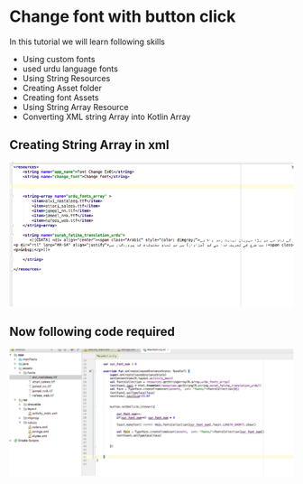 # Change font with button click

In this tutorial we will learn following skills

- Using custom fonts
- used urdu language fonts 
- Using String Resources
- Creating Asset folder
- Creating font Assets
- Using String Array Resource
- Converting XML string Array into Kotlin Array


## Creating String Array in xml

![screenshot](https://github.com/abdul-rehman-2050/AndroidKotlinLearningProjects/blob/master/FontChangeEx01/Screen%20Shot%202017-10-20%20at%203.34.41%20AM.png)

## Now following code required

![screenshotcode](https://github.com/abdul-rehman-2050/AndroidKotlinLearningProjects/blob/master/FontChangeEx01/Screen%20Shot%202017-10-20%20at%203.34.20%20AM.png)
